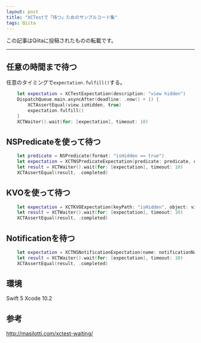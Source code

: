 ```yaml
---
layout: post
title: "XCTestで「待つ」ためのサンプルコード集"
tags: Qiita
---
```

この記事はQiitaに投稿されたものの転載です。

---
 

## 任意の時間まで待つ
任意のタイミングで`expectation.fulfill()`する。

```swift
    let expectation = XCTestExpectation(description: "view hidden")
    DispatchQueue.main.asyncAfter(deadline: .now() + 1) {
        XCTAssertEqual(view.isHidden, true)
        expectation.fulfill()
    }
    XCTWaiter().wait(for: [expectation], timeout: 10)
```

## NSPredicateを使って待つ
```swift
    let predicate = NSPredicate(format: "isHidden == true")
    let expectation = XCTNSPredicateExpectation(predicate: predicate, object: view)
    let result = XCTWaiter().wait(for: [expectation], timeout: 10)
    XCTAssertEqual(result, .completed)
```

## KVOを使って待つ
```swift
    let expectation = XCTKVOExpectation(keyPath: "isHidden", object: view, expectedValue: true)
    let result = XCTWaiter().wait(for: [expectation], timeout: 10)
    XCTAssertEqual(result, .completed)
```

## Notificationを待つ
```swift
    let expectation = XCTNSNotificationExpectation(name: notificationName)
    let result = XCTWaiter().wait(for: [expectation], timeout: 10)
    XCTAssertEqual(result, .completed)
```

## 環境
Swift 5
Xcode 10.2

## 参考
http://masilotti.com/xctest-waiting/
